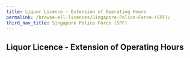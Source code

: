 ```yaml
---
title: Liquor Licence - Extension of Operating Hours
permalink: /browse-all-licences/Singapore-Police-Force-(SPF)/
third_nav_title: Singapore Police Force (SPF)
---
```

## Liquor Licence - Extension of Operating Hours
